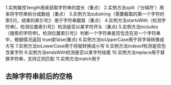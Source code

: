1.实例属性1ength用来获取字符串的度长（重点）
2.实例方法split（‘分隔符'）用来将字符串拆分成数组（重点）
3.实例方法substring（需要截取的第一个字符的索引l[，结束的素引号]）用于字符串截取（重点）
4.实例方法startsWith（检测字符串[，检测位置素引号]）检测是否以某字符开头（重点)
5.实例方法includes（搜索的字符申[，检测位置索引号]）判断一个字符串是否包含在另一个字符串中，根据情况返回
true或false(重点)
6.实例方法toUpperCase用于将字母转换成大写
7.实例方法toLowerCase用于将就转换成小写
8.实例方法indexof检测是否包含某字符
9.实例方法endsWith检测是否以某字符结尾
10.实例方法replace用于替换字符串，支持正则匹配
11.实例方法match用于

## 去除字符串前后的空格

```js



```